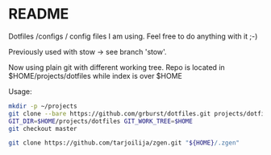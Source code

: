 # README #

Dotfiles /configs / config files I am using. Feel free to do anything with it ;-)

Previously used with stow -> see branch 'stow'.

Now using plain git with different working tree.
Repo is located in $HOME/projects/dotfiles while index is over $HOME

Usage:
```bash
mkdir -p ~/projects
git clone --bare https://github.com/grburst/dotfiles.git projects/dotfiles
GIT_DIR=$HOME/projects/dotfiles GIT_WORK_TREE=$HOME
git checkout master

git clone https://github.com/tarjoilija/zgen.git "${HOME}/.zgen"
```
